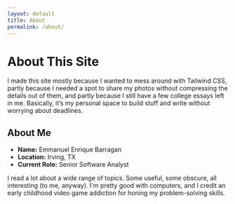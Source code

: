 ```yaml
---
layout: default
title: About
permalink: /about/
---
```


<div class="flex flex-col gap-4">
  
  <div class="max-w-2xl px-4 py-8">
  <h1 class="text-3xl font-bold mb-4 text-gray-800">About This Site</h1>
  <p class="text-base sm:text-lg text-gray-700 leading-relaxed">
    I made this site mostly because I wanted to mess around with Tailwind CSS, partly because I needed a spot to share my photos without compressing the details out of them, and partly because I still have a few college essays left in me. Basically, it’s my personal space to build stuff and write without worrying about deadlines.
  </p>
  </div>
  
  <div class="max-w-2xl px-4 py-8">
  <h2 class="text-2xl font-semibold mb-3 text-gray-800">About Me</h2>
  <ul class="mb-4 text-base sm:text-lg text-gray-700">
    <li><strong>Name:</strong> Emmanuel Enrique Barragan</li>
    <li><strong>Location:</strong> Irving, TX</li>
    <li><strong>Current Role:</strong> Senior Software Analyst</li>
  </ul>
  <p class="text-base sm:text-lg text-gray-700 leading-relaxed">
    I read a lot about a wide range of topics. Some useful, some obscure, all interesting (to me, anyway). I'm pretty good with computers, and I credit an early childhood video game addiction for honing my problem-solving skills.
  </p>
</div>
</div>